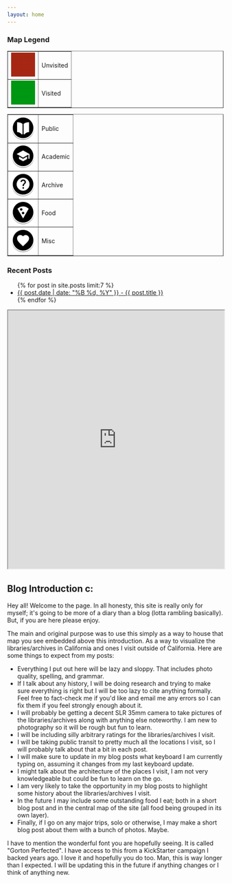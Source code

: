 ```yaml
---
layout: home
---
```

<link rel="stylesheet" href="css/custom.css">
<link rel="stylesheet" href="css/font.css" type="text/css">

<!-- Left Sidebar -->
<div class="container">
  <aside class="sidebar-left">
    <h3>Map Legend</h3>
    <table border="1">
      <tr>
        <td><img src="images/sidebar/red.png" alt="red square" /></td>
        <td>Unvisited</td>
      </tr>
      <tr>
        <td><img src="images/sidebar/green.png" alt="green square" /></td>
        <td>Visited</td>
      </tr>
    </table>
    <table border="1">
      <tr>
        <td><img src="images/sidebar/book.png" alt="book icon" /></td>
        <td>Public</td>
      </tr>
      <tr>
        <td><img src="images/sidebar/grad-cap.png" alt="grad cap icon" /></td>
        <td>Academic</td>
      </tr>
      <tr>
        <td><img src="images/sidebar/question-mark.png" alt="question mark icon" /></td>
        <td>Archive</td>
      </tr>
      <tr>
        <td><img src="images/sidebar/pizza.png" alt="pizza icon" /></td>
        <td>Food</td>
      </tr>
      <tr>
        <td><img src="images/sidebar/heart.png" alt="heart icon" /></td>
        <td>Misc</td>
      </tr>
    </table>
    <div class="recent">
    <h3>Recent Posts</h3>
      <ul class="recent-posts">
          {% for post in site.posts limit:7 %}
          <li><a href="{{ post.url | relative_url }}">{{ post.date | date: "%B %d, %Y" }} - {{ post.title }}</a></li>
          {% endfor %}
      </ul>
    </div>
  </aside>
</div>

<div class="markdown-body wrapper">
<iframe src="https://www.google.com/maps/d/u/3/embed?mid=1DcUqcTd055bTL4YQhc_bqsMnds2OYlQ&ehbc=2E312F&noprof=1" width="100%" height="600"></iframe>
<h2>Blog Introduction c:</h2>

<p>Hey all! Welcome to the page. In all honesty, this site is really only for myself; it's going to be more of a diary than a blog (lotta rambling basically). But, if you are here please enjoy.</p> 
  
<p>The main and original purpose was to use this simply as a way to house that map you see embedded above this introduction. As a way to visualize the libraries/archives 
in California and ones I visit outside of California. Here are some things to expect from my posts:</p>   
<ul>
  <li>Everything I put out here will be lazy and sloppy. That includes photo quality, spelling, and grammar.</li>
  <li>If I talk about any history, I will be doing research and trying to make sure everything is right but I will be too lazy to cite anything formally. Feel free to fact-check me if you'd like and email me any errors so I can fix them if you feel strongly enough about it.</li>
  <li>I will probably be getting a decent SLR 35mm camera to take pictures of the libraries/archives along with anything else noteworthy. I am new to photography so it will be rough but fun to learn.</li>
  <li>I will be including silly arbitrary ratings for the libraries/archives I visit.</li>
  <li>I will be taking public transit to pretty much all the locations I visit, so I will probably talk about that a bit in each post.</li>
  <li>I will make sure to update in my blog posts what keyboard I am currently typing on, assuming it changes from my last keyboard update.</li>
  <li>I might talk about the architecture of the places I visit, I am not very knowledgeable but could be fun to learn on the go.</li>
  <li>I am very likely to take the opportunity in my blog posts to highlight some history about the libraries/archives I visit.</li>
  <li>In the future I may include some outstanding food I eat; both in a short blog post and in the central map of the site (all food being grouped in its own layer).</li>
  <li>Finally, if I go on any major trips, solo or otherwise, I may make a short blog post about them with a bunch of photos. Maybe.</li>
</ul>
  
<p>I have to mention the wonderful font you are hopefully seeing. It is called "Gorton Perfected". I have access to this from a KickStarter campaign I backed years ago. I love it and 
hopefully you do too. Man, this is way longer than I expected. I will be updating this in the future if anything changes or I think of anything new.</p>
</div>
